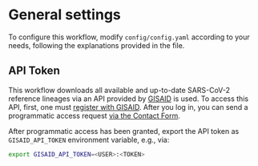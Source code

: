 # General settings

To configure this workflow, modify `config/config.yaml` according to your needs, following the explanations provided in the file.

## API Token
This workflow downloads all available and up-to-date SARS-CoV-2 reference lineages via an API provided by [GISAID](https://www.gisaid.org/) is used.  To access this API, first, one must [register with GISAID](https://www.gisaid.org/registration/register/). After you log in, you can send a programmatic access request [via the Contact Form](https://www.gisaid.org/help/contact/).

After programmatic access has been granted, export the API token as `GISAID_API_TOKEN` environment variable, e.g., via:

```bash
export GISAID_API_TOKEN=<USER>:<TOKEN>
```
